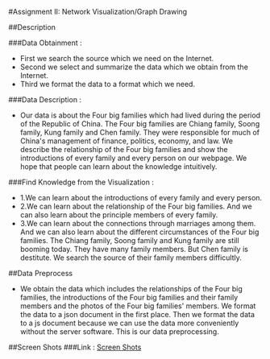 #Assignment II: Network Visualization/Graph Drawing
 
##Description
 
###Data Obtainment :
+ First we search the source which we need on the Internet.
+ Second we select and summarize the data which we obtain from the Internet.
+ Third we format the data to a format which we need.
 
###Data Description :
+ Our data is about the Four big families which had lived during the period of the Republic of China. The Four big families are Chiang family, Soong family, Kung family and Chen family. They were responsible for much of China's management of finance, politics, economy, and law. We describe the relationship of the Four big families and show the introductions of every family and every person on our webpage. We hope that people can learn about the knowledge intuitively.
 
###Find Knowledge from the Visualization :
+ 1.We can learn about the introductions of every family and every person.
+ 2.We can learn about the relationship of the Four big families. And we can also learn about the principle members of every family.
+ 3.We can learn about the connections through marriages among them. And we can also learn about the different circumstances of the Four big families. The Chiang family, Soong family and Kung family are still booming today. They have many family members. But Chen family is destitute. We search the source of their family members difficultly.
 
##Data Preprocess
+ We obtain the data which includes the relationships of the Four big families, the introductions of the Four big families and their family members and the photos of the Four big families' members. We format the data to a json document in the first place. Then we format the data to a js document because we can use the data more conveniently without the server software. This is our data preprocessing.
 
##Screen Shots
###Link : [Screen Shots](http://211.147.15.14/UCAS_14_Fall/index.php/Wangfengyang_Zhuyanguanzhong_A2#Screen_Shots)